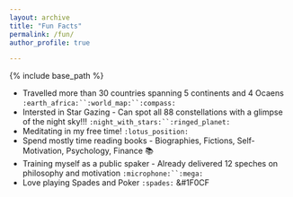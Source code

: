 ```yaml
---
layout: archive
title: "Fun Facts"
permalink: /fun/
author_profile: true

---
```


{% include base_path %}

* Travelled more than 30 countries spanning 5 continents and 4 Ocaens `:earth_africa:``:world_map:``:compass:`
* Intersted in Star Gazing - Can spot all 88 constellations with a glimpse of the night sky!!! `:night_with_stars:``:ringed_planet:`
* Meditating in my free time! `:lotus_position:` 
* Spend mostly time reading books - Biographies, Fictions, Self-Motivation, Psychology, Finance :books:
* Training myself as a public spaker - Already delivered 12 speches on philosophy and motivation `:microphone:``:mega:`
* Love playing Spades and Poker `:spades:` &#1F0CF